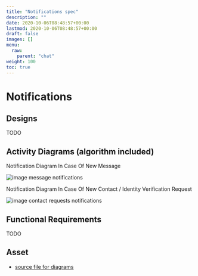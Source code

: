 ```yaml
---
title: "Notifications spec"
description: ""
date: 2020-10-06T08:48:57+00:00
lastmod: 2020-10-06T08:48:57+00:00
draft: false
images: []
menu:
  raw:
    parent: "chat"
weight: 100
toc: true
---
```


# Notifications

## Designs

TODO

## Activity Diagrams (algorithm included)

Notification Diagram In Case Of New Message

![image message notifications](https://drive.google.com/uc?export=view&id=1L_9c2CMObcDcSuhVUu97s9-_26gtutES)

Notification Diagram In Case Of New Contact / Identity Verification Request

![image contact requests notifications](https://drive.google.com/uc?export=view&id=1KmG7lJDJIx6R_HJWeFvMYT2wk32RoTJQ)

## Functional Requirements

TODO

## Asset

- [source file for diagrams](https://drive.google.com/file/d/1xcTRxK_2yUNKSZY37fHG_JRx9pBn0IUc/view?usp=sharing)
